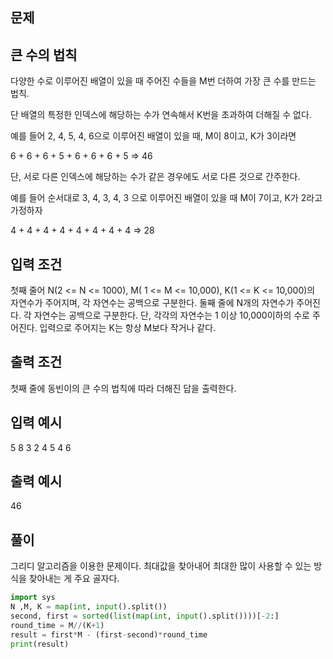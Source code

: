## 문제
## 큰 수의 법칙
다양한 수로 이루어진 배열이 있을 때 주어진 수들을 M번 더하여 가장 큰 수를 만드는 법칙.

단 배열의 특정한 인덱스에 해당하는 수가 연속해서 K번을 초과하여 더해질 수 없다.

예를 들어 2, 4, 5, 4, 6으로 이루어진 배열이 있을 때, M이 8이고, K가 3이라면 

6 + 6 + 6 + 5 + 6 + 6 + 6 + 5    => 46

단, 서로 다른 인덱스에 해당하는 수가 같은 경우에도 서로 다른 것으로 간주한다.

예를 들어 순서대로 3, 4, 3, 4, 3 으로 이루어진 배열이 있을 때 M이 7이고, K가 2라고 가정하자

4 + 4 + 4 + 4 + 4 + 4 + 4 + 4 => 28

## 입력 조건
첫째 줄어 N(2 <= N <= 1000), M( 1 <= M <= 10,000), K(1 <= K <= 10,000)의 자연수가 주어지며, 각 자연수는 공백으로 구분한다.
둘째 줄에 N개의 자연수가 주어진다. 각 자연수는 공백으로 구분한다. 단, 각각의 자연수는 1 이상 10,000이하의 수로 주어진다.
입력으로 주어지는 K는 항상 M보다 작거나 같다.

## 출력 조건
첫째 줄에 동빈이의 큰 수의 법칙에 따라 더해진 답을 출력한다.

## 입력 예시
5 8 3
2 4 5 4 6
 

## 출력 예시
46

## 풀이
그리디 알고리즘을 이용한 문제이다. 최대값을 찾아내어 최대한 많이 사용할 수 있는 방식을 찾아내는 게 주요 골자다.

```python
import sys
N ,M, K = map(int, input().split())
second, first = sorted(list(map(int, input().split())))[-2:]
round_time = M//(K+1)
result = first*M - (first-second)*round_time
print(result)

```
